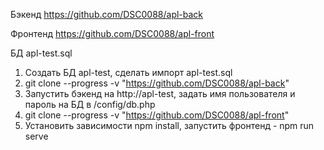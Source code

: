 Бэкенд
https://github.com/DSC0088/apl-back

Фронтенд
https://github.com/DSC0088/apl-front

БД
apl-test.sql

1. Создать БД apl-test, сделать импорт apl-test.sql 
2. git clone --progress -v "https://github.com/DSC0088/apl-back" 
3. Запустить бэкенд на http://apl-test, задать имя пользователя и пароль на БД в /config/db.php 
4. git clone --progress -v "https://github.com/DSC0088/apl-front" 
5. Установить зависимости npm install, запустить фронтенд - npm run serve




